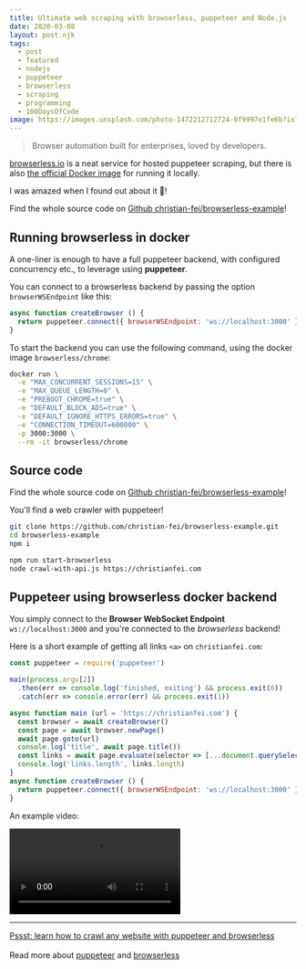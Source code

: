 ```yaml
---
title: Ultimate web scraping with browserless, puppeteer and Node.js
date: 2020-03-08
layout: post.njk
tags:
  - post
  - featured
  - nodejs
  - puppeteer
  - browserless
  - scraping
  - programming
  - 100DaysOfCode
image: https://images.unsplash.com/photo-1472212712724-0f9997e1fe6b?ixlib=rb-1.2.1&ixid=eyJhcHBfaWQiOjEyMDd9&auto=format&fit=crop&w=600&q=80
---
```


> Browser automation built for enterprises, loved by developers.

[browserless.io](https://www.browserless.io/) is a neat service for hosted puppeteer scraping, but there is also [the official Docker image](https://docs.browserless.io/docs/docker.html) for running it locally.

I was amazed when I found out about it 🤯!

Find the whole source code on [Github christian-fei/browserless-example](https://github.com/christian-fei/browserless-example)!

## Running browserless in docker

A one-liner is enough to have a full puppeteer backend, with configured concurrency etc., to leverage using **puppeteer**.

You can connect to a browserless backend by passing the option `browserWSEndpoint` like this:

```javascript
async function createBrowser () {
  return puppeteer.connect({ browserWSEndpoint: 'ws://localhost:3000' })
}
```

To start the backend you can use the following command, using the docker image `browserless/chrome`:

```bash
docker run \
  -e "MAX_CONCURRENT_SESSIONS=15" \
  -e "MAX_QUEUE_LENGTH=0" \
  -e "PREBOOT_CHROME=true" \
  -e "DEFAULT_BLOCK_ADS=true" \
  -e "DEFAULT_IGNORE_HTTPS_ERRORS=true" \
  -e "CONNECTION_TIMEOUT=600000" \
  -p 3000:3000 \
  --rm -it browserless/chrome
```

## Source code

Find the whole source code on [Github christian-fei/browserless-example](https://github.com/christian-fei/browserless-example)!

You'll find a web crawler with puppeteer!

```bash
git clone https://github.com/christian-fei/browserless-example.git
cd browserless-example
npm i

npm run start-browserless
node crawl-with-api.js https://christianfei.com
```

## Puppeteer using browserless docker backend

You simply connect to the **Browser WebSocket Endpoint** `ws://localhost:3000` and you're connected to the *browserless* backend!

Here is a short example of getting all links `<a>` on `christianfei.com`:

```javascript
const puppeteer = require('puppeteer')

main(process.argv[2])
  .then(err => console.log('finished, exiting') && process.exit(0))
  .catch(err => console.error(err) && process.exit(1))

async function main (url = 'https://christianfei.com') {
  const browser = await createBrowser()
  const page = await browser.newPage()
  await page.goto(url)
  console.log('title', await page.title())
  const links = await page.evaluate(selector => [...document.querySelectorAll(selector)], 'a')
  console.log('links.length', links.length)
}
async function createBrowser () {
  return puppeteer.connect({ browserWSEndpoint: 'ws://localhost:3000' })
}
```

An example video:

<video controls="" autoplay="" name="media">
  <source src="/assets/videos/crawl-with-api.mp4" type="video/mp4">
</video>


---


<div class="">
  <a href="/posts/2020-03-09-Crawling-a-web-site-with-browserless,-puppeteer-and-Node.js/">
  Pssst: learn how to crawl any website with puppeteer and browserless
  </a>
  <br>
  <br>
  Read more about <a href="/tags/puppeteer">puppeteer</a> and <a href="/tags/browserless">browserless</a>
</div>

